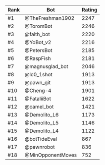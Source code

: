 Rank|Bot|Rating
---|---|---
#1|@TheFreshman1902|2247
#2|@ToromBot|2246
#3|@faith_bot|2220
#4|@YoBot_v2|2216
#5|@PetersBot|2185
#6|@RaspFish|2181
#7|@magnusglad_bot|2046
#8|@lc0_1shot|1913
#9|@pawn_git|1913
#10|@Cheng-4|1901
#11|@FataliiBot|1622
#12|@camel_bot|1421
#13|@Demolito_L6|1173
#14|@Demolito_L5|1146
#15|@Demolito_L4|1122
#16|@botTideEval|867
#17|@pawnrobot|836
#18|@MinOpponentMoves|752
